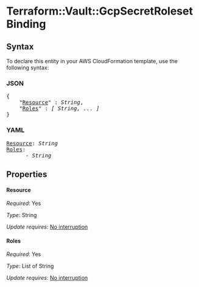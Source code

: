 # Terraform::Vault::GcpSecretRoleset Binding

## Syntax

To declare this entity in your AWS CloudFormation template, use the following syntax:

### JSON

<pre>
{
    "<a href="#resource" title="Resource">Resource</a>" : <i>String</i>,
    "<a href="#roles" title="Roles">Roles</a>" : <i>[ String, ... ]</i>
}
</pre>

### YAML

<pre>
<a href="#resource" title="Resource">Resource</a>: <i>String</i>
<a href="#roles" title="Roles">Roles</a>: <i>
      - String</i>
</pre>

## Properties

#### Resource

_Required_: Yes

_Type_: String

_Update requires_: [No interruption](https://docs.aws.amazon.com/AWSCloudFormation/latest/UserGuide/using-cfn-updating-stacks-update-behaviors.html#update-no-interrupt)

#### Roles

_Required_: Yes

_Type_: List of String

_Update requires_: [No interruption](https://docs.aws.amazon.com/AWSCloudFormation/latest/UserGuide/using-cfn-updating-stacks-update-behaviors.html#update-no-interrupt)

